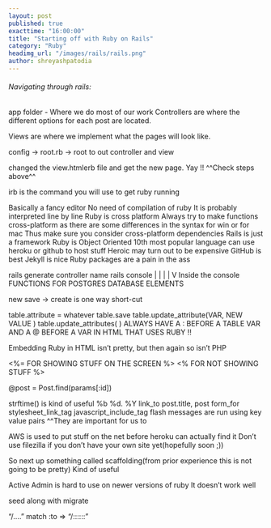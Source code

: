 ```yaml
---
layout: post
published: true
exacttime: "16:00:00"
title: "Starting off with Ruby on Rails"
category: "Ruby"
headimg_url: "/images/rails/rails.png"
author: shreyashpatodia
---
```

###### Navigating through rails:

app folder - Where we do most of our work 
Controllers are where the different options for each post are located.

Views are where we implement what the pages will look like.

config -> root.rb -> root to out controller and view

changed the view.htmlerb file and get the new page.
Yay !!
^^Check steps above^^

irb is the command you will use to get ruby running 

Basically a fancy editor 
No need of compilation of ruby 
It is probably interpreted line by line 
Ruby is cross platform 
Always try to make functions cross-platform as there are some differences in the syntax for win or for mac 
Thus make sure you consider cross-platform dependencies Rails is just a framework 
Ruby is Object Oriented 
10th most popular language 
can use heroku or github to host stuff
Heroic may turn out to be expensive 
GitHub is best 
Jekyll is nice 
Ruby packages are a pain in the ass 

rails generate controller name
rails console 
 |
 |
 |
 |
 V
Inside the console 
FUNCTIONS FOR POSTGRES DATABASE ELEMENTS

new
save -> create is one way short-cut

table.attribute = whatever
table.save
table.update_attribute(VAR, NEW VALUE )
table.update_attributes(    )
ALWAYS HAVE A : BEFORE A TABLE VAR AND A @ BEFORE A VAR IN HTML THAT USES RUBY !!

Embedding Ruby in HTML isn’t pretty, but then again so isn’t PHP 

<%= FOR SHOWING STUFF ON THE SCREEN %>
<% FOR NOT SHOWING STUFF %>

 @post = Post.find(params[:id])

strftime() is kind of useful
%b %d. %Y
link_to post.title, post
form_for 
stylesheet_link_tag
javascript_include_tag
flash messages are run using key value pairs 
^^They are important for us to 

AWS is used to put stuff on the net before heroku can actually find it 
Don’t use filezilla if you don’t have your own site yet(hopefully soon ;))

So next up something called scaffolding(from prior experience this is not going to be pretty)
Kind of useful

Active Admin is hard to use on newer versions of ruby 
It doesn’t work well

seed along with migrate

“/….” match :to => “/::::::”
